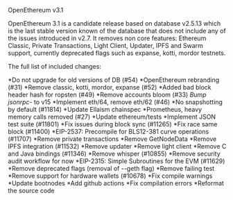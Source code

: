 OpenEthereum v3.1

OpenEthereum 3.1 is a candidate release based on database v2.5.13 which is the last stable version known of the database that does not include any of the issues introduced in v2.7. 
It removes non core features: Ethereum Classic, Private Transactions, Light Client, Updater, IPFS and Swarm support, currently deprecated flags such as expanse, kotti, mordor testnets.

The full list of included changes:

*Do not upgrade for old versions of DB (#54) 
*OpenEthereum rebranding (#31) 
*Remove classic, kotti, mordor, expanse (#52) 
*Added bad block header hash for ropsten (#49) 
*Remove accounts bloom (#33) 
*Bump jsonrpc-* to v15 
*Implement eth/64, remove eth/62 (#46) 
*No snapshotting by default (#11814) 
*Update Ellaism chainspec 
*Prometheus, heavy memory calls removed (#27) 
*Update ethereum/tests 
*Implement JSON test suite (#11801) 
*Fix issues during block sync (#11265) 
*Fix race same block (#11400) 
*EIP-2537: Precompile for BLS12-381 curve operations (#11707) 
*Remove private transactions 
*Remove GetNodeData 
*Remove IPFS integration (#11532) 
*Remove updater 
*Remove light client 
*Remove C and Java bindings (#11346) 
*Remove whisper (#10855) 
*Remove security audit workflow for now 
*EIP-2315: Simple Subroutines for the EVM (#11629) 
*Remove deprecated flags (removal of --geth flag)
*Remove failing test 
*Remove support for hardware wallets (#10678) 
*Fix compile warnings
*Update bootnodes 
*Add github actions 
*Fix compilation errors 
*Reformat the source code 
 
